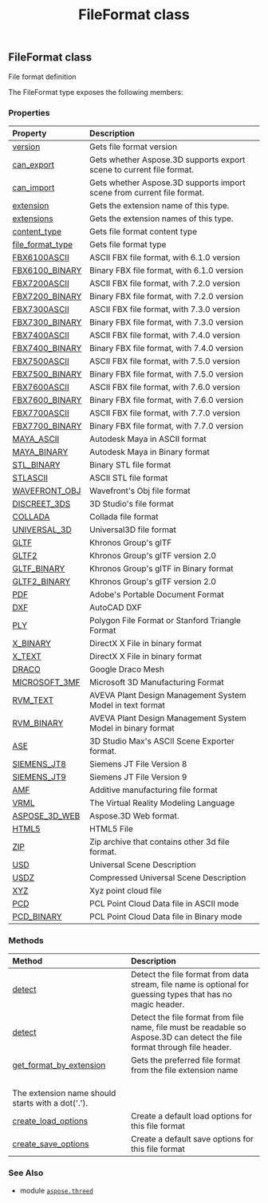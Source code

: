 ﻿---
title: FileFormat class
second_title: Aspose.3D for Python via .NET API References
description: 
type: docs
weight: 70
url: /python-net/aspose.threed/fileformat/
is_root: false
---

## FileFormat class

File format definition



The FileFormat type exposes the following members:

### Properties
| Property | Description |
| :- | :- |
| [version](/3d/python-net/aspose.threed/fileformat/version) | Gets file format version |
| [can_export](/3d/python-net/aspose.threed/fileformat/can_export) | Gets whether Aspose.3D supports export scene to current file format. |
| [can_import](/3d/python-net/aspose.threed/fileformat/can_import) | Gets whether Aspose.3D supports import scene from current file format. |
| [extension](/3d/python-net/aspose.threed/fileformat/extension) | Gets the extension name of this type. |
| [extensions](/3d/python-net/aspose.threed/fileformat/extensions) | Gets the extension names of this type. |
| [content_type](/3d/python-net/aspose.threed/fileformat/content_type) | Gets file format content type |
| [file_format_type](/3d/python-net/aspose.threed/fileformat/file_format_type) | Gets file format type |
| [FBX6100ASCII](/3d/python-net/aspose.threed/fileformat/fbx6100ascii) | ASCII FBX file format, with 6.1.0 version |
| [FBX6100_BINARY](/3d/python-net/aspose.threed/fileformat/fbx6100_binary) | Binary FBX file format, with 6.1.0 version |
| [FBX7200ASCII](/3d/python-net/aspose.threed/fileformat/fbx7200ascii) | ASCII FBX file format, with 7.2.0 version |
| [FBX7200_BINARY](/3d/python-net/aspose.threed/fileformat/fbx7200_binary) | Binary FBX file format, with 7.2.0 version |
| [FBX7300ASCII](/3d/python-net/aspose.threed/fileformat/fbx7300ascii) | ASCII FBX file format, with 7.3.0 version |
| [FBX7300_BINARY](/3d/python-net/aspose.threed/fileformat/fbx7300_binary) | Binary FBX file format, with 7.3.0 version |
| [FBX7400ASCII](/3d/python-net/aspose.threed/fileformat/fbx7400ascii) | ASCII FBX file format, with 7.4.0 version |
| [FBX7400_BINARY](/3d/python-net/aspose.threed/fileformat/fbx7400_binary) | Binary FBX file format, with 7.4.0 version |
| [FBX7500ASCII](/3d/python-net/aspose.threed/fileformat/fbx7500ascii) | ASCII FBX file format, with 7.5.0 version |
| [FBX7500_BINARY](/3d/python-net/aspose.threed/fileformat/fbx7500_binary) | Binary FBX file format, with 7.5.0 version |
| [FBX7600ASCII](/3d/python-net/aspose.threed/fileformat/fbx7600ascii) | ASCII FBX file format, with 7.6.0 version |
| [FBX7600_BINARY](/3d/python-net/aspose.threed/fileformat/fbx7600_binary) | Binary FBX file format, with 7.6.0 version |
| [FBX7700ASCII](/3d/python-net/aspose.threed/fileformat/fbx7700ascii) | ASCII FBX file format, with 7.7.0 version |
| [FBX7700_BINARY](/3d/python-net/aspose.threed/fileformat/fbx7700_binary) | Binary FBX file format, with 7.7.0 version |
| [MAYA_ASCII](/3d/python-net/aspose.threed/fileformat/maya_ascii) | Autodesk Maya in ASCII format |
| [MAYA_BINARY](/3d/python-net/aspose.threed/fileformat/maya_binary) | Autodesk Maya in Binary format |
| [STL_BINARY](/3d/python-net/aspose.threed/fileformat/stl_binary) | Binary STL file format |
| [STLASCII](/3d/python-net/aspose.threed/fileformat/stlascii) | ASCII STL file format |
| [WAVEFRONT_OBJ](/3d/python-net/aspose.threed/fileformat/wavefront_obj) | Wavefront's Obj file format |
| [DISCREET_3DS](/3d/python-net/aspose.threed/fileformat/discreet_3ds) | 3D Studio's file format |
| [COLLADA](/3d/python-net/aspose.threed/fileformat/collada) | Collada file format |
| [UNIVERSAL_3D](/3d/python-net/aspose.threed/fileformat/universal_3d) | Universal3D file format |
| [GLTF](/3d/python-net/aspose.threed/fileformat/gltf) | Khronos Group's glTF |
| [GLTF2](/3d/python-net/aspose.threed/fileformat/gltf2) | Khronos Group's glTF version 2.0 |
| [GLTF_BINARY](/3d/python-net/aspose.threed/fileformat/gltf_binary) | Khronos Group's glTF in Binary format |
| [GLTF2_BINARY](/3d/python-net/aspose.threed/fileformat/gltf2_binary) | Khronos Group's glTF version 2.0 |
| [PDF](/3d/python-net/aspose.threed/fileformat/pdf) | Adobe's Portable Document Format |
| [DXF](/3d/python-net/aspose.threed/fileformat/dxf) | AutoCAD DXF |
| [PLY](/3d/python-net/aspose.threed/fileformat/ply) | Polygon File Format or Stanford Triangle Format |
| [X_BINARY](/3d/python-net/aspose.threed/fileformat/x_binary) | DirectX X File in binary format |
| [X_TEXT](/3d/python-net/aspose.threed/fileformat/x_text) | DirectX X File in binary format |
| [DRACO](/3d/python-net/aspose.threed/fileformat/draco) | Google Draco Mesh |
| [MICROSOFT_3MF](/3d/python-net/aspose.threed/fileformat/microsoft_3mf) | Microsoft 3D Manufacturing Format |
| [RVM_TEXT](/3d/python-net/aspose.threed/fileformat/rvm_text) | AVEVA Plant Design Management System Model in text format |
| [RVM_BINARY](/3d/python-net/aspose.threed/fileformat/rvm_binary) | AVEVA Plant Design Management System Model in binary format |
| [ASE](/3d/python-net/aspose.threed/fileformat/ase) | 3D Studio Max's ASCII Scene Exporter format. |
| [SIEMENS_JT8](/3d/python-net/aspose.threed/fileformat/siemens_jt8) | Siemens JT File Version 8 |
| [SIEMENS_JT9](/3d/python-net/aspose.threed/fileformat/siemens_jt9) | Siemens JT File Version 9 |
| [AMF](/3d/python-net/aspose.threed/fileformat/amf) | Additive manufacturing file format |
| [VRML](/3d/python-net/aspose.threed/fileformat/vrml) | The Virtual Reality Modeling Language |
| [ASPOSE_3D_WEB](/3d/python-net/aspose.threed/fileformat/aspose_3d_web) | Aspose.3D Web format. |
| [HTML5](/3d/python-net/aspose.threed/fileformat/html5) | HTML5 File |
| [ZIP](/3d/python-net/aspose.threed/fileformat/zip) | Zip archive that contains other 3d file format. |
| [USD](/3d/python-net/aspose.threed/fileformat/usd) | Universal Scene Description |
| [USDZ](/3d/python-net/aspose.threed/fileformat/usdz) | Compressed Universal Scene Description |
| [XYZ](/3d/python-net/aspose.threed/fileformat/xyz) | Xyz point cloud file |
| [PCD](/3d/python-net/aspose.threed/fileformat/pcd) | PCL Point Cloud Data file in ASCII mode |
| [PCD_BINARY](/3d/python-net/aspose.threed/fileformat/pcd_binary) | PCL Point Cloud Data file in Binary mode |


### Methods
| Method | Description |
| :- | :- |
| [detect](/3d/python-net/aspose.threed/fileformat/detect/#io.RawIOBase-str) | Detect the file format from data stream, file name is optional for guessing types that has no magic header. |
| [detect](/3d/python-net/aspose.threed/fileformat/detect/#str) | Detect the file format from file name, file must be readable so Aspose.3D can detect the file format through file header. |
| [get_format_by_extension](/3d/python-net/aspose.threed/fileformat/get_format_by_extension/#str) | Gets the preferred file format from the file extension name<br/>The extension name should starts with a dot('.'). |
| [create_load_options](/3d/python-net/aspose.threed/fileformat/create_load_options/#) | Create a default load options for this file format |
| [create_save_options](/3d/python-net/aspose.threed/fileformat/create_save_options/#) | Create a default save options for this file format |



### See Also
* module [`aspose.threed`](..)

